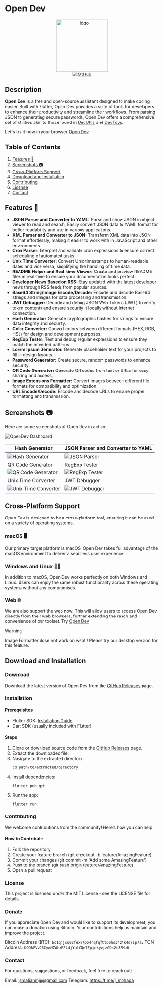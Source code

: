 # Open Dev

<div align="center" style="text-align:center">
   <img align="center" src="https://raw.githubusercontent.com/Jamalianpour/open-dev/master/assets/logo/icon.png" alt="logo" height=170/>
   </br>
   <a href="https://github.com/Jamalianpour/open-dev/license">
      <img alt="GitHub" src="https://img.shields.io/github/license/Jamalianpour/open-dev">
   </a>
</div>

## Description
**Open Dev** is a free and open-source assistant designed to make coding easier. Built with Flutter, Open Dev provides a suite of tools for developers to enhance their productivity and streamline their workflows. From parsing JSON to generating secure passwords, Open Dev offers a comprehensive set of utilities akin to those found in [DevUtils](https://devutils.com/) and [DevToys](https://devtoys.app/).

Let's try it now in your browser [Open Dev](https://jamalianpour.github.io/open-dev)

## Table of Contents
1. [Features 🚀](#features)
2. [Screenshots 📷](#screenshots)
3. [Cross-Platform Support](#cross-platform-support)
4. [Download and Installation](#download-and-installation)
5. [Contributing](#contributing)
6. [License](#license)
7. [Contact](#contact)

## Features 🚀
- **JSON Parser and Converter to YAML:** Parse and show JSON in object viewer to read and search, Easily convert JSON data to YAML format for better readability and use in various applications.
- **XML Parser and Converter to JSON:** Transform XML data into JSON format effortlessly, making it easier to work with in JavaScript and other environments.
- **Cron Parser:** Interpret and validate cron expressions to ensure correct scheduling of automated tasks.
- **Unix Time Converter:** Convert Unix timestamps to human-readable dates and vice versa, simplifying the handling of time data.
- **README Helper and Real-time Viewer:** Create and preview README files in real-time to ensure your documentation looks perfect.
- **Developer News Based on RSS:** Stay updated with the latest developer news through RSS feeds from popular sources.
- **Base64 String/Image Encode/Decode:** Encode and decode Base64 strings and images for data processing and transmission.
- **JWT Debugger:** Decode and debug JSON Web Tokens (JWT) to verify token contents and ensure security it locally without internet connection.
- **Hash Generator:** Generate cryptographic hashes for strings to ensure data integrity and security.
- **Color Converter:** Convert colors between different formats (HEX, RGB, HSL) for design and development purposes.
- **RegExp Tester:** Test and debug regular expressions to ensure they match the intended patterns.
- **Lorem Ipsum Generator:** Generate placeholder text for your projects to fill in design layouts.
- **Password Generator:** Create secure, random passwords to enhance security.
- **QR Code Generator:** Generate QR codes from text or URLs for easy sharing and access.
- **Image Extensions Formatter:** Convert images between different file formats for compatibility and optimization.
- **URL Encode/Decode:** Encode and decode URLs to ensure proper formatting and transmission.


## Screenshots 📷
Here are some screenshots of Open Dev in action:

![OpenDev Dashboard](assets/screenshot/dashboard.png)

| Hash Generator                                          | JSON Parser and Converter to YAML              |
| ------------------------------------------------------- | ---------------------------------------------- |
| ![Hash Generator](assets/screenshot/Hash.png)           | ![JSON Parser](assets/screenshot/json.png)     |
| QR Code Generator                                       | RegExp Tester                                  |
| ![QR Code Generator](assets/screenshot/Qr.png)          | ![RegExp Tester](assets/screenshot/RegExp.png) |
| Unix Time Converter                                     | JWT Debugger                                   |
| ![Unix Time Converter](assets/screenshot/UnixTime.png)  | ![JWT Debugger](assets/screenshot/JWT.png)     |


## Cross-Platform Support
Open Dev is designed to be a cross-platform tool, ensuring it can be used on a variety of operating systems. 

### macOS 🖥️
Our primary target platform is macOS. Open Dev takes full advantage of the macOS environment to deliver a seamless user experience.

### Windows and Linux 🧑‍💻
In addition to macOS, Open Dev works perfectly on both Windows and Linux. Users can enjoy the same robust functionality across these operating systems without any compromises.

### Web 🌐
We are also support the web now. This will allow users to access Open Dev directly from their web browsers, further extending the reach and convenience of our toolset.
Try [Open Dev](https://jamalianpour.github.io/open-dev)

> [!WARNING]
> Image Formatter dose not work on web!!! Please try our desktop version for this feature.


## Download and Installation

### Download
Download the latest version of Open Dev from the [GitHub Releases](https://github.com/jamalianpour/open-dev/releases) page.

### Installation

#### Prerequisites
- Flutter SDK: [Installation Guide](https://flutter.dev/docs/get-started/install)
- Dart SDK (usually included with Flutter)

#### Steps
1. Clone or download source code from the [GitHub Releases](https://github.com/jamalianpour/open-dev/releases) page.
2. Extract the downloaded file.
3. Navigate to the extracted directory:
   ```sh
   cd path/to/extracted/directory
   ```
4. Install dependencies:
   ```sh
   flutter pub get
   ```
5. Run the app:
   ```sh
   flutter run
   ```

### Contributing
We welcome contributions from the community! Here’s how you can help:

#### How to Contribute
1. Fork the repository
2. Create your feature branch (git checkout -b feature/AmazingFeature)
3. Commit your changes (git commit -m 'Add some AmazingFeature')
4. Push to the branch (git push origin feature/AmazingFeature)
5. Open a pull request

### License
This project is licensed under the MIT License - see the LICENSE file for details.

### Donate
If you appreciate Open Dev and would like to support its development, you can make a donation using Bitcoin. Your contributions help us maintain and improve the project.

Bitcoin Address (BTC): `bc1qhjcu02fexh7p54rqfqfttd0hs3424k4d7sp7av`
TON Address: `UQDkFVv76CymHZAhxEFL4jYalCQe7EpjnkywjzCDs2c3RMu6`


### Contact
For questions, suggestions, or feedback, feel free to reach out:

Email: jamalianmjp@gmail.com
Telegram: https://t.me/j_mohada